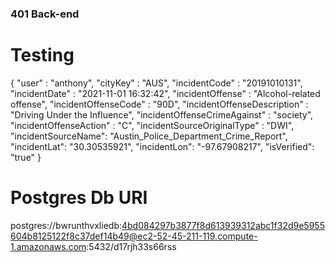 ### 401 Back-end


# Testing
{
    "user" : "anthony",
    "cityKey" : "AUS",
    "incidentCode" : "20191010131",
    "incidentDate" : "2021-11-01 16:32:42",
    "incidentOffense" : "Alcohol-related offense",
    "incidentOffenseCode" : "90D",
    "incidentOffenseDescription" : "Driving Under the Influence",
    "incidentOffenseCrimeAgainst" : "society", 
    "incidentOffenseAction" : "C", 
    "incidentSourceOriginalType" : "DWI", 
    "incidentSourceName": "Austin_Police_Department_Crime_Report", 
    "incidentLat": "30.30535921",
    "incidentLon": "-97.67908217",
    "isVerified": "true"
}

# Postgres Db URI
postgres://bwrunthvxliedb:4bd084297b3877f8d613939312abc1f32d9e5955604b8125122f8c37def14b49@ec2-52-45-211-119.compute-1.amazonaws.com:5432/d17rjh33s66rss


